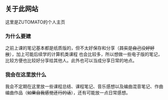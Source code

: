 ## 关于此网站
这里是ZUTOMATO的个人主页

### 为什么要建
之前上课的笔记基本都是纸质版的，但不太好保存和分享（<del>其实是自己没好好放</del>），加上可能后续学的计算机类课程
也会比较多，所以想做一些电子版的笔记，比较方便也比较好分享给其他人。此外也可以当成分享日常的地点。

### 我会在这里放什么
我会不定期在这里放一些课程总结、课程笔记、音乐感想以及编曲混音笔记、作曲编曲作品（<del>如果自我感觉还行的话</del>），还有可能放一点日常感想。